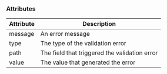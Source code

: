 ### Attributes

Attribute | Description
--------- | -----------
message  	| An error message
type  	  | The type of the validation error
path      | The field that triggered the validation error
value	    | The value that generated the error
